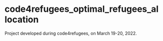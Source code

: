 # code4refugees_optimal_refugees_allocation
Project developed during code4refugees, on March 19-20, 2022.
